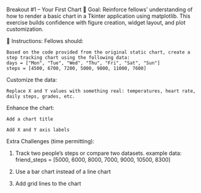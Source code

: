 Breakout #1 – Your First Chart
🎯 Goal:
Reinforce fellows' understanding of how to render a basic chart in a Tkinter application using matplotlib. This exercise builds confidence with figure creation, widget layout, and plot customization.

📝 Instructions:
Fellows should:

    Based on the code provided from the original static chart, create a step tracking chart using the following data:
    days = ["Mon", "Tue", "Wed", "Thu", "Fri", "Sat", "Sun"]
    steps = [4500, 6700, 7200, 5000, 9800, 11000, 7600]

Customize the data:

    Replace X and Y values with something real: temperatures, heart rate, daily steps, grades, etc.


Enhance the chart:

    Add a chart title

    Add X and Y axis labels

Extra Challenges (time permitting):

1) Track two people’s steps or compare two datasets.
    example data:
        friend_steps = [5000, 6000, 8000, 7000, 9000, 10500, 8300]

2) Use a bar chart instead of a line chart

3) Add grid lines to the chart

